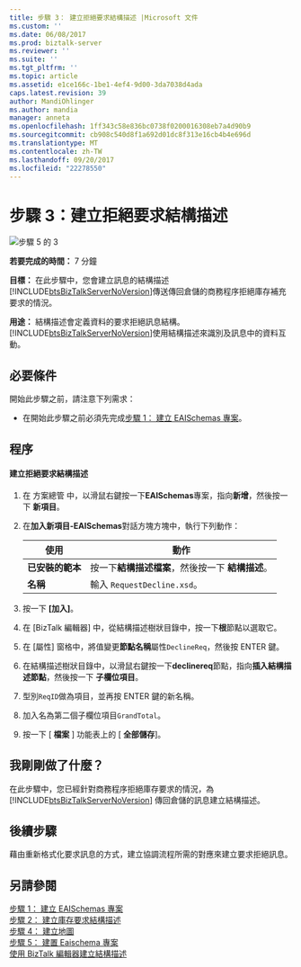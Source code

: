 ```yaml
---
title: 步驟 3： 建立拒絕要求結構描述 |Microsoft 文件
ms.custom: ''
ms.date: 06/08/2017
ms.prod: biztalk-server
ms.reviewer: ''
ms.suite: ''
ms.tgt_pltfrm: ''
ms.topic: article
ms.assetid: e1ce166c-1be1-4ef4-9d00-3da7038d4ada
caps.latest.revision: 39
author: MandiOhlinger
ms.author: mandia
manager: anneta
ms.openlocfilehash: 1ff343c58e836bc0738f0200016308eb7a4d90b9
ms.sourcegitcommit: cb908c540d8f1a692d01dc8f313e16cb4b4e696d
ms.translationtype: MT
ms.contentlocale: zh-TW
ms.lasthandoff: 09/20/2017
ms.locfileid: "22278550"
---
```

# <a name="step-3-create-the-request-decline-schema"></a>步驟 3：建立拒絕要求結構描述
![步驟 5 的 3](../core/media/step-3of5.gif "Step_3of5")  
  
 **若要完成的時間：** 7 分鐘  
  
 **目標：** 在此步驟中，您會建立訊息的結構描述[!INCLUDE[btsBizTalkServerNoVersion](../includes/btsbiztalkservernoversion-md.md)]傳送傳回倉儲的商務程序拒絕庫存補充要求的情況。  
  
 **用途：** 結構描述會定義資料的要求拒絕訊息結構。 [!INCLUDE[btsBizTalkServerNoVersion](../includes/btsbiztalkservernoversion-md.md)]使用結構描述來識別及訊息中的資料互動。  
  
## <a name="prerequisites"></a>必要條件  
 開始此步驟之前，請注意下列需求：  
  
-   在開始此步驟之前必須先完成[步驟 1： 建立 EAISchemas 專案](../core/step-1-create-eaischemas-project.md)。  
  
## <a name="procedures"></a>程序  
  
#### <a name="to-create-the-request-decline-schema"></a>建立拒絕要求結構描述  
  
1.  在 方案總管 中，以滑鼠右鍵按一下**EAISchemas**專案，指向**新增**，然後按一下 **新項目**。  
  
2.  在**加入新項目-EAISchemas**對話方塊方塊中，執行下列動作：  
  
    |使用|動作|  
    |--------------|----------------|  
    |**已安裝的範本**|按一下**結構描述檔案**，然後按一下 **結構描述**。|  
    |**名稱**|輸入 `RequestDecline.xsd`。|  
  
3.  按一下 **[加入]**。  
  
4.  在 [BizTalk 編輯器] 中，從結構描述樹狀目錄中，按一下**根**節點以選取它。  
  
5.  在 [屬性] 窗格中，將值變更**節點名稱**屬性`DeclineReq`，然後按 ENTER 鍵。  
  
6.  在結構描述樹狀目錄中，以滑鼠右鍵按一下**declinereq**節點，指向**插入結構描述節點**，然後按一下 **子欄位項目**。  
  
7.  型別`ReqID`做為項目，並再按 ENTER 鍵的新名稱。  
  
8.  加入名為第二個子欄位項目`GrandTotal`。  
  
9. 按一下 [ **檔案** ] 功能表上的 [ **全部儲存**]。  
  
## <a name="what-did-i-just-do"></a>我剛剛做了什麼？  
 在此步驟中，您已經針對商務程序拒絕庫存要求的情況，為 [!INCLUDE[btsBizTalkServerNoVersion](../includes/btsbiztalkservernoversion-md.md)] 傳回倉儲的訊息建立結構描述。  
  
## <a name="next-steps"></a>後續步驟  
 藉由重新格式化要求訊息的方式，建立協調流程所需的對應來建立要求拒絕訊息。  
  
## <a name="see-also"></a>另請參閱  
 [步驟 1： 建立 EAISchemas 專案](../core/step-1-create-eaischemas-project.md)  
 [步驟 2： 建立庫存要求結構描述](../core/step-2-create-the-inventory-request-schema.md)   
 [步驟 4： 建立地圖](../core/step-4-create-the-map.md)   
 [步驟 5： 建置 Eaischema 專案](../core/step-5-build-the-eaischemas-project.md)   
 [使用 BizTalk 編輯器建立結構描述](../core/creating-schemas-using-biztalk-editor.md)
